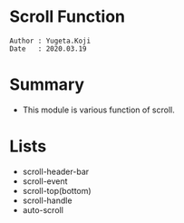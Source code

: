 Scroll Function
==
```
Author : Yugeta.Koji
Date   : 2020.03.19
```

# Summary
- This module is various function of scroll.

# Lists
- scroll-header-bar
- scroll-event
- scroll-top(bottom)
- scroll-handle
- auto-scroll

